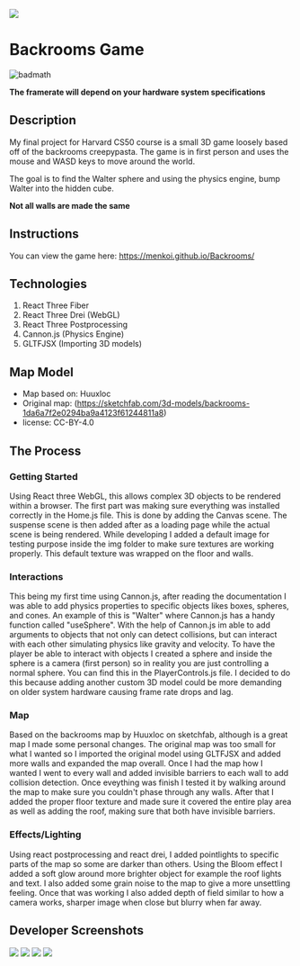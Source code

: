 <img src="https://i.imgur.com/cwLTOc4.png"/></a>

# Backrooms Game
![badmath](https://img.shields.io/badge/License-MIT-blue)

**The framerate will depend on your hardware system specifications**

## Description
My final project for Harvard CS50 course is a small 3D game loosely based off of the backrooms creepypasta. The game is in first person and uses the mouse and WASD keys to move around the world. 

The goal is to find the Walter sphere and using the physics engine, bump Walter into the hidden cube.

**Not all walls are made the same**

## Instructions
You can view the game here: https://menkoi.github.io/Backrooms/

## Technologies
1. React Three Fiber
2. React Three Drei (WebGL)
3. React Three Postprocessing
4. Cannon.js (Physics Engine)
5. GLTFJSX (Importing 3D models)

## Map Model
- Map based on: Huuxloc 
- Original map: (https://sketchfab.com/3d-models/backrooms-1da6a7f2e0294ba9a4123f61244811a8)
- license: CC-BY-4.0

## The Process

### Getting Started
Using React three WebGL, this allows complex 3D objects to be rendered within a browser. The first part was making sure everything was installed correctly in the Home.js file. This is done by adding the Canvas scene. The suspense scene is then added after as a loading page while the actual scene is being rendered.
While developing I added a default image for testing purpose inside the img folder to make sure textures are working properly. This default texture was wrapped on the floor and walls.

### Interactions
This being my first time using Cannon.js, after reading the documentation I was able to add physics properties to specific objects likes boxes, spheres, and cones. An example of this is "Walter" where Cannon.js has a handy function called "useSphere". With the help of Cannon.js im able to add arguments to objects that not only can detect collisions, but can interact with each other simulating physics like gravity and velocity. 
To have the player be able to interact with objects I created a sphere and inside the sphere is a camera (first person) so in reality you are just controlling a normal sphere. You can find this in the PlayerControls.js file. I decided to do this because adding another custom 3D model could be more demanding on older system hardware causing frame rate drops and lag.

### Map
Based on the backrooms map by Huuxloc on sketchfab, although is a great map I made some personal changes. The original map was too small for what I wanted so I imported the original model using GLTFJSX and added more walls and expanded the map overall. Once I had the map how I wanted I went to every wall and added invisible barriers to each wall to add collision detection. Once eveything was finish I tested it by walking around the map to make sure you couldn't phase through any walls.
After that I added the proper floor texture and made sure it covered the entire play area as well as adding the roof, making sure that both have invisible barriers.

### Effects/Lighting
Using react postprocessing and react drei, I added pointlights to specific parts of the map so some are darker than others. Using the Bloom effect I added a soft glow around more brighter object for example the roof lights and text. I also added some grain noise to the map to give a more unsettling feeling. Once that was working I also added depth of field similar to how a camera works, sharper image when close but blurry when far away.

## Developer Screenshots
<img src="https://i.imgur.com/ij50OKw.png"/>
<img src="https://i.imgur.com/X8jbq0D.png"/>
<img src="https://i.imgur.com/r9ZZTCP.png"/>
<img src="https://i.imgur.com/zFGw26T.png"/>
